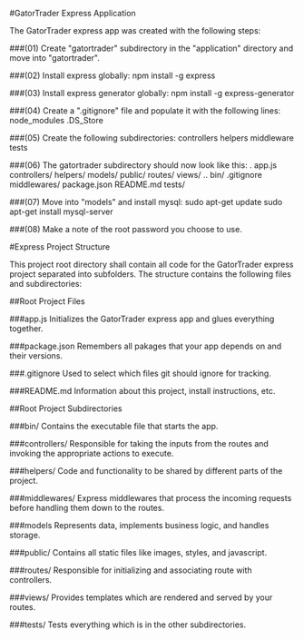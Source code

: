 #GatorTrader Express Application

The GatorTrader express app was created with the following steps:

###(01) Create "gatortrader" subdirectory in the "application" directory and move into "gatortrader".

###(02) Install express globally:
	npm install -g express

###(03) Install express generator globally:
	npm install -g express-generator

###(04) Create a ".gitignore" file and populate it with the following lines:
	node_modules
	.DS_Store

###(05) Create the following subdirectories:
	controllers
	helpers
	middleware
	tests

###(06) The gatortrader subdirectory should now look like this:
.   app.js  controllers/  helpers/      models/       public/    routes/  views/
..  bin/    .gitignore    middlewares/  package.json  README.md  tests/

###(07) Move into "models" and install mysql:
	sudo apt-get update
	sudo apt-get install mysql-server

###(08) Make a note of the root password you choose to use.


#Express Project Structure

This project root directory shall contain all code for the GatorTrader express project separated into subfolders.
The structure contains the following files and subdirectories:

##Root Project Files

###app.js
Initializes the GatorTrader express app and glues everything together.

###package.json
Remembers all pakages that your app depends on and their versions.

###.gitignore
Used to select which files git should ignore for tracking.

###README.md
Information about this project, install instructions, etc.

##Root Project Subdirectories

###bin/
Contains the executable file that starts the app.

###controllers/
Responsible for taking the inputs from the routes and invoking the appropriate actions to execute.

###helpers/
Code and functionality to be shared by different parts of the project.

###middlewares/
Express middlewares that process the incoming requests before handling them down to the routes.

###models
Represents data, implements business logic, and handles storage.

###public/
Contains all static files like images, styles, and javascript.

###routes/
Responsible for initializing and associating route with controllers.

###views/
Provides templates which are rendered and served by your routes.

###tests/
Tests everything which is in the other subdirectories.
